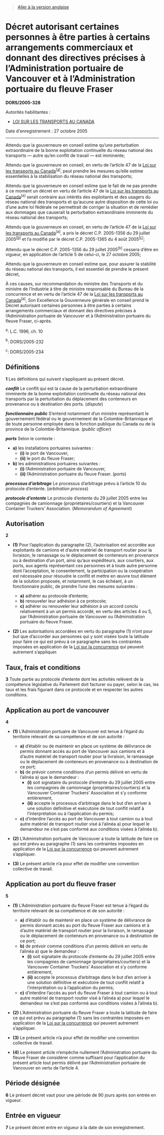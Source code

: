 > [Aller à la version anglaise](/en/Regulations/Statutory%20Orders%20and%20Regulations/2005/328.md)

# Décret autorisant certaines personnes à être parties à certains arrangements commerciaux et donnant des directives précises à l’Administration portuaire de Vancouver et à l’Administration portuaire du fleuve Fraser

**DORS/2005-328**

Autorités habilitantes : 
- [LOI SUR LES TRANSPORTS AU CANADA](/fr/Lois/Lois%20du%20Canada/1996/ch.%2010.md)

Date d'enregistrement : 27 octobre 2005

----------

Attendu que la gouverneure en conseil estime qu’une perturbation extraordinaire de la bonne exploitation continuelle du réseau national des transports — autre qu’en conflit de travail — est imminente;

Attendu que la gouverneure en conseil, en vertu de l’article 47 de la [Loi sur les transports au Canada](/fr/Lois/Lois%20du%20Canada/1996/ch.%2010.md)<sup><a href='#footnotea_f'>[a]</a></sup>, peut prendre les mesures qu’elle estime essentielles à la stabilisation du réseau national des transports;

Attendu que la gouverneure en conseil estime que le fait de ne pas prendre à ce moment un décret en vertu de l’article 47 de la [Loi sur les transports au Canada](/fr/Lois/Lois%20du%20Canada/1996/ch.%2010.md)<sup>[a]</sup> serait contraire aux intérêts des exploitants et des usagers du réseau national des transports et qu’aucune autre disposition de cette loi ou d’une autre loi fédérale ne permettrait de corriger la situation et de remédier aux dommages que causerait la perturbation extraordinaire imminente du réseau national des transports;

Attendu que la gouverneure en conseil, en vertu de l’article 47 de la [Loi sur les transports au Canada](/fr/Lois/Lois%20du%20Canada/1996/ch.%2010.md)<sup>[a]</sup>, a pris le décret C.P. 2005-1356 du 29 juillet 2005<sup><a href='#footnoteb_f'>[b]</a></sup> et l’a modifié par le décret C.P. 2005-1365 du 4 août 2005<sup><a href='#footnotec_f'>[c]</a></sup>;

Attendu que le décret C.P. 2005-1356 du 29 juillet 2005<sup>[b]</sup> cessera d’être en vigueur, en application de l’article 5 de celui-ci, le 27 octobre 2005;

Attendu que la gouverneure en conseil estime que, pour assurer la stabilité du réseau national des transports, il est essentiel de prendre le présent décret,

À ces causes, sur recommandation du ministre des Transports et du ministre de l’Industrie à titre de ministre responsable du Bureau de la concurrence et en vertu de l’article 47 de la [Loi sur les transports au Canada](/fr/Lois/Lois%20du%20Canada/1996/ch.%2010.md)<sup>[a]</sup>, Son Excellence la Gouverneure générale en conseil prend le Décret autorisant certaines personnes à être parties à certains arrangements commerciaux et donnant des directives précises à l’Administration portuaire de Vancouver et à l’Administration portuaire du fleuve Fraser, ci-après.

<a name='footnotea_f'><sup>a</sup></a>: L.C. 1996, ch. 10<br />

<a name='footnoteb_f'><sup>b</sup></a>: DORS/2005-232<br />

<a name='footnotec_f'><sup>c</sup></a>: DORS/2005-234<br />




## Définitions


**1** Les définitions qui suivent s’appliquent au présent décret.

***conflit*** Le conflit qui est la cause de la perturbation extraordinaire imminente de la bonne exploitation continuelle du réseau national des transports par la perturbation du déplacement des conteneurs en provenance ou à destination des ports. (*dispute*)

***fonctionnaire public*** S’entend notamment d’un ministre représentant le gouvernement fédéral ou le gouvernement de la Colombie-Britannique et de toute personne employée dans la fonction publique du Canada ou de la province de la Colombie-Britannique. (*public officer*)

***ports*** Selon le contexte :
- **a)** les installations portuaires suivantes :
	- **(i)** le port de Vancouver,
	- **(ii)** le port du fleuve Fraser;
- **b)** les administrations portuaires suivantes :
	- **(i)** l’Administration portuaire de Vancouver,
	- **(ii)** l’Administration portuaire du fleuve Fraser. (*ports*)

***processus d’arbitrage*** Le processus d’arbitrage prévu à l’article 10 du protocole d’entente. (*arbitration process*)

***protocole d’entente*** Le protocole d’entente du 29 juillet 2005 entre les compagnies de camionnage (propriétaires/courtiers) et la Vancouver Container Truckers’ Association. (*Memorandum of Agreement*)




## Autorisation


**2** 

- **(1)** Pour l’application du paragraphe (2), l’autorisation est accordée aux exploitants de camions et d’autre matériel de transport routier pour la livraison, le ramassage ou le déplacement de conteneurs en provenance ou à destination d’un port, ainsi qu’aux expéditeurs, aux courtiers, aux ports, aux agents représentant ces personnes et à toute autre personne dont l’acceptation, le consentement, la participation ou la coopération est nécessaire pour résoudre le conflit et mettre en œuvre tout élément de la solution proposée, et notamment, le cas échéant, à un fonctionnaire public, de prendre l’une des mesures suivantes :
	- **a)** adhérer au protocole d’entente;
	- **b)** renouveler leur adhésion à ce protocole;
	- **c)** adhérer ou renouveler leur adhésion à un accord conclu relativement à un un permis accordé, en vertu des articles 4 ou 5, par l’Administration portuaire de Vancouver ou l’Administration portuaire du fleuve Fraser.

- **(2)** Les autorisations accordées en vertu du paragraphe (1) n’ont pour but que d’accorder aux personnes qui y sont visées toute la latitude pour faire ce qui est prévu à ce paragraphe sans les contraintes imposées en application de la [Loi sur la concurrence](/fr/Lois/Lois%20révisées%20du%20Canada/C/C-34.md) qui peuvent autrement s’appliquer.




## Taux, frais et conditions


**3** Toute partie au protocole d’entente dont les activités relèvent de la compétence législative du Parlement doit facturer ou payer, selon le cas, les taux et les frais figurant dans ce protocole et en respecter les autres conditions.




## Application au port de vancouver


**4** 

- **(1)** L’Administration portuaire de Vancouver est tenue à l’égard du territoire relevant de sa compétence et de son autorité :
	- **a)** d’établir ou de maintenir en place un système de délivrance de permis donnant accès au port de Vancouver aux camions et à d’autre matériel de transport routier pour la livraison, le ramassage ou le déplacement de conteneurs en provenance ou à destination de ce port;
	- **b)** de prévoir comme conditions d’un permis délivré en vertu de l’alinéa a) que le demandeur :
		- **(i)** soit signataire du protocole d’entente du 29 juillet 2005 entre les compagnies de camionnage (propriétaires/courtiers) et la Vancouver Container Truckers’ Association et s’y conforme entièrement,
		- **(ii)** accepte le processus d’arbitrage dans le but d’en arriver à une solution définitive et exécutoire de tout conflit relatif à l’interprétation ou à l’application du permis;
	- **c)** d’interdire l’accès au port de Vancouver à tout camion ou à tout autre matériel de transport routier visé à l’alinéa a) pour lequel le demandeur ne s’est pas conformé aux conditions visées à l’alinéa b).

- **(2)** L’Administration portuaire de Vancouver a toute la latitude de faire ce qui est prévu au paragraphe (1) sans les contraintes imposées en application de la [Loi sur la concurrence](/fr/Lois/Lois%20révisées%20du%20Canada/C/C-34.md) qui peuvent autrement s’appliquer.

- **(3)** Le présent article n’a pour effet de modifier une convention collective de travail.




## Application au port du fleuve fraser


**5** 

- **(1)** L’Administration portuaire du fleuve Fraser est tenue à l’égard du territoire relevant de sa compétence et de son autorité :
	- **a)** d’établir ou de maintenir en place un système de délivrance de permis donnant accès au port du fleuve Fraser aux camions et à d’autre matériel de transport routier pour la livraison, le ramassage ou le déplacement de conteneurs en provenance ou à destination de ce port;
	- **b)** de prévoir comme conditions d’un permis délivré en vertu de l’alinéa a) que le demandeur :
		- **(i)** soit signataire du protocole d’entente du 29 juillet 2005 entre les compagnies de camionnage (propriétaires/courtiers) et la Vancouver Container Truckers’ Association et s’y conforme entièrement,
		- **(ii)** accepte le processus d’arbitrage dans le but d’en arriver à une solution définitive et exécutoire de tout conflit relatif à l’interprétation ou à l’application du permis;
	- **c)** d’interdire l’accès au port du fleuve Fraser à tout camion ou à tout autre matériel de transport routier visé à l’alinéa a) pour lequel le demandeur ne s’est pas conformé aux conditions visées à l’alinéa b).

- **(2)** L’Administration portuaire du fleuve Fraser a toute la latitude de faire ce qui est prévu au paragraphe (1) sans les contraintes imposées en application de la [Loi sur la concurrence](/fr/Lois/Lois%20révisées%20du%20Canada/C/C-34.md) qui peuvent autrement s’appliquer.

- **(3)** Le présent article n’a pour effet de modifier une convention collective de travail.

- **(4)** Le présent article n’empêche nullement l’Administration portuaire du fleuve Fraser de considérer comme suffisant pour l’application du présent article tout permis délivré par l’Administration portuaire de Vancouver en vertu de l’article 4.




## Période désignée


**6** Le présent décret vaut pour une période de 90 jours après son entrée en vigueur.




## Entrée en vigueur


**7** Le présent décret entre en vigueur à la date de son enregistrement.


